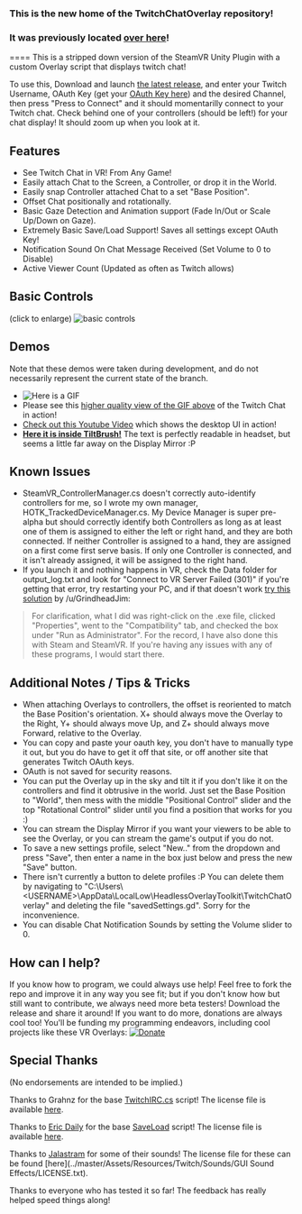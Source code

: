 ### This is the new home of the TwitchChatOverlay repository!
### It was previously located [over here](https://github.com/Hotrian/HeadlessOverlayToolkit/tree/twitchtest)!
====
This is a stripped down version of the SteamVR Unity Plugin with a custom Overlay script that displays twitch chat!

To use this, Download and launch [the latest release](https://github.com/Hotrian/OpenVRTwitchChat/releases), and enter your Twitch Username, OAuth Key (get your [OAuth Key here](http://www.twitchapps.com/tmi/)) and the desired Channel, then press "Press to Connect" and it should momentarilly connect to your Twitch chat. Check behind one of your controllers (should be left!) for your chat display! It should zoom up when you look at it.

## Features
- See Twitch Chat in VR! From Any Game!
- Easily attach Chat to the Screen, a Controller, or drop it in the World.
- Easily snap Controller attached Chat to a set "Base Position".
- Offset Chat positionally and rotationally.
- Basic Gaze Detection and Animation support (Fade In/Out or Scale Up/Down on Gaze).
- Extremely Basic Save/Load Support! Saves all settings except OAuth Key!
- Notification Sound On Chat Message Received (Set Volume to 0 to Disable)
- Active Viewer Count (Updated as often as Twitch allows)

## Basic Controls
(click to enlarge)
![basic controls](http://image.prntscr.com/image/224cbd14d02f4e209879ef9d5f647be2.png)

## Demos
Note that these demos were taken during development, and do not necessarily represent the current state of the branch.
- ![Here is a GIF](https://thumbs.gfycat.com/SinfulHonestGenet-size_restricted.gif)
- Please see this [higher quality view of the GIF above](https://gfycat.com/SinfulHonestGenet) of the Twitch Chat in action!
- [Check out this Youtube Video](https://www.youtube.com/watch?v=JMk7Vy1Zq_s) which shows the desktop UI in action!
- [**Here it is inside TiltBrush!**](https://www.youtube.com/watch?v=tpqIQ5UkGrY) The text is perfectly readable in headset, but seems a little far away on the Display Mirror :P

## Known Issues
- SteamVR_ControllerManager.cs doesn't correctly auto-identify controllers for me, so I wrote my own manager, HOTK_TrackedDeviceManager.cs. My Device Manager is super pre-alpha but should correctly identify both Controllers as long as at least one of them is assigned to either the left or right hand, and they are both connected. If neither Controller is assigned to a hand, they are assigned on a first come first serve basis. If only one Controller is connected, and it isn't already assigned, it will be assigned to the right hand.
- If you launch it and nothing happens in VR, check the Data folder for output_log.txt and look for "Connect to VR Server Failed (301)" if you're getting that error, try restarting your PC, and if that doesn't work [try this solution](https://www.reddit.com/r/Vive/comments/4p9hxg/wip_i_just_released_the_first_build_of_my_cross/d4kmvrj) by /u/GrindheadJim:

>For clarification, what I did was right-click on the .exe file, clicked "Properties", went to the "Compatibility" tab, and checked the box under "Run as Administrator". For the record, I have also done this with Steam and SteamVR. If you're having any issues with any of these programs, I would start there. 

## Additional Notes / Tips & Tricks
- When attaching Overlays to controllers, the offset is reoriented to match the Base Position's orientation. X+ should always move the Overlay to the Right, Y+ should always move Up, and Z+ should always move Forward, relative to the Overlay.
- You can copy and paste your oauth key, you don't have to manually type it out, but you do have to get it off that site, or off another site that generates Twitch OAuth keys.
- OAuth is not saved for security reasons.
- You can put the Overlay up in the sky and tilt it if you don't like it on the controllers and find it obtrusive in the world. Just set the Base Position to "World", then mess with the middle "Positional Control" slider and the top "Rotational Control" slider until you find a position that works for you :)
- You can stream the Display Mirror if you want your viewers to be able to see the Overlay, or you can stream the game's output if you do not.
- To save a new settings profile, select "New.." from the dropdown and press "Save", then enter a name in the box just below and press the new "Save" button.
- There isn't currently a button to delete profiles :P You can delete them by navigating to "C:\Users\\\<USERNAME\>\AppData\LocalLow\HeadlessOverlayToolkit\TwitchChatOverlay\" and deleting the file "savedSettings.gd". Sorry for the inconvenience.
- You can disable Chat Notification Sounds by setting the Volume slider to 0.

## How can I help?

If you know how to program, we could always use help! Feel free to fork the repo and improve it in any way you see fit; but if you don't know how but still want to contribute, we always need more beta testers! Download the release and share it around! If you want to do more, donations are always cool too! You'll be funding my programming endeavors, including cool projects like these VR Overlays: [![Donate](https://img.shields.io/badge/Donate-PayPal-blue.svg)](https://www.paypal.com/cgi-bin/webscr?cmd=_s-xclick&hosted_button_id=8PWSSHWNCWWQU)

## Special Thanks

(No endorsements are intended to be implied.)

Thanks to Grahnz for the base [TwitchIRC.cs](https://github.com/Grahnz/TwitchIRC-Unity/blob/master/TwitchIRC.cs) script! The license file is available [here](../master/TwitchIRC-LICENSE.txt).

Thanks to [Eric Daily](http://tutsplus.com/authors/eric-daily) for the base [SaveLoad](http://gamedevelopment.tutsplus.com/tutorials/how-to-save-and-load-your-players-progress-in-unity--cms-20934) script! The license file is available [here](../master/SaveLoad-LICENSE.txt).

Thanks to [Jalastram](https://www.freesound.org/people/jalastram/) for some of their sounds! The license file for these can be found [here](../master/Assets/Resources/Twitch/Sounds/GUI Sound Effects/LICENSE.txt).

Thanks to everyone who has tested it so far! The feedback has really helped speed things along!